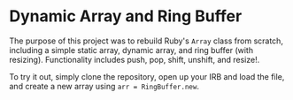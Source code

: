 # Dynamic Array and Ring Buffer

The purpose of this project was to rebuild Ruby's `Array` class from scratch, including a simple static array, dynamic array, and ring buffer (with resizing).  Functionality includes push, pop, shift, unshift, and resize!.  

To try it out, simply clone the repository, open up your IRB and load the file, and create a new array using `arr = RingBuffer.new`. 
